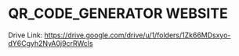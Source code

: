 # QR_CODE_GENERATOR WEBSITE
Drive Link: https://drive.google.com/drive/u/1/folders/1Zk66MDsxyo-dY6Cgyh2NyA0j9crRWcls
